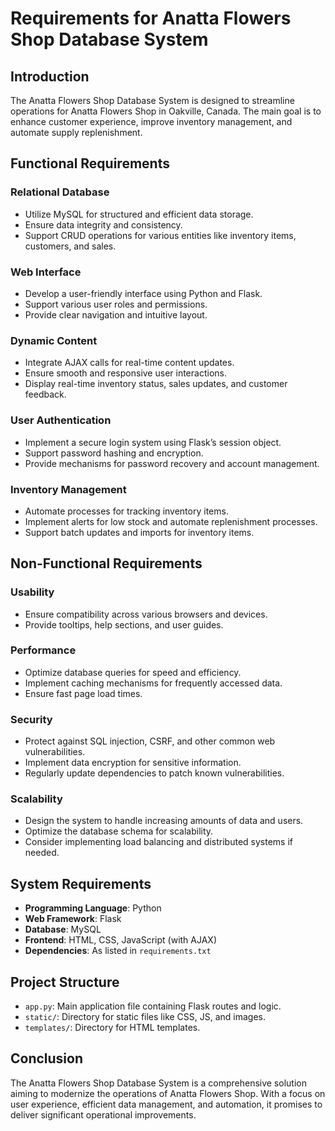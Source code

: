 # Requirements for Anatta Flowers Shop Database System

## Introduction

The Anatta Flowers Shop Database System is designed to streamline operations for Anatta Flowers Shop in Oakville, Canada. The main goal is to enhance customer experience, improve inventory management, and automate supply replenishment.

## Functional Requirements

### Relational Database
- Utilize MySQL for structured and efficient data storage.
- Ensure data integrity and consistency.
- Support CRUD operations for various entities like inventory items, customers, and sales.

### Web Interface
- Develop a user-friendly interface using Python and Flask.
- Support various user roles and permissions.
- Provide clear navigation and intuitive layout.

### Dynamic Content
- Integrate AJAX calls for real-time content updates.
- Ensure smooth and responsive user interactions.
- Display real-time inventory status, sales updates, and customer feedback.

### User Authentication
- Implement a secure login system using Flask’s session object.
- Support password hashing and encryption.
- Provide mechanisms for password recovery and account management.

### Inventory Management
- Automate processes for tracking inventory items.
- Implement alerts for low stock and automate replenishment processes.
- Support batch updates and imports for inventory items.

## Non-Functional Requirements

### Usability
- Ensure compatibility across various browsers and devices.
- Provide tooltips, help sections, and user guides.

### Performance
- Optimize database queries for speed and efficiency.
- Implement caching mechanisms for frequently accessed data.
- Ensure fast page load times.

### Security
- Protect against SQL injection, CSRF, and other common web vulnerabilities.
- Implement data encryption for sensitive information.
- Regularly update dependencies to patch known vulnerabilities.

### Scalability
- Design the system to handle increasing amounts of data and users.
- Optimize the database schema for scalability.
- Consider implementing load balancing and distributed systems if needed.

## System Requirements

- **Programming Language**: Python
- **Web Framework**: Flask
- **Database**: MySQL
- **Frontend**: HTML, CSS, JavaScript (with AJAX)
- **Dependencies**: As listed in `requirements.txt`

## Project Structure

- `app.py`: Main application file containing Flask routes and logic.
- `static/`: Directory for static files like CSS, JS, and images.
- `templates/`: Directory for HTML templates.

## Conclusion

The Anatta Flowers Shop Database System is a comprehensive solution aiming to modernize the operations of Anatta Flowers Shop. With a focus on user experience, efficient data management, and automation, it promises to deliver significant operational improvements.
